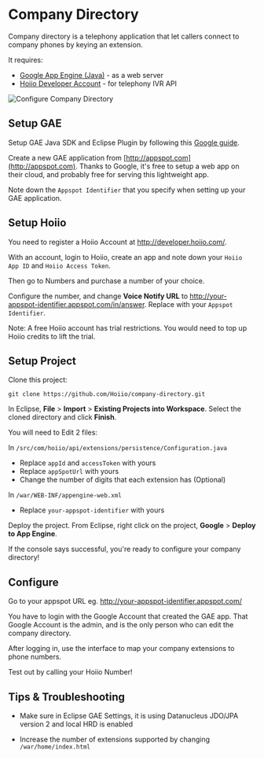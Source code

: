 Company Directory
=================

Company directory is a telephony application that let callers connect to company phones by keying an extension.

It requires:

- [Google App Engine (Java)](https://developers.google.com/appengine/docs/java/) - as a web server
- [Hoiio Developer Account](http://developer.hoiio.com/) - for telephony IVR API

![Configure Company Directory](https://raw.github.com/Hoiio/company-directory/master/war/screenshot.png)


Setup GAE
---------

Setup GAE Java SDK and Eclipse Plugin by following this [Google guide](https://developers.google.com/appengine/docs/java/gettingstarted/installing).

Create a new GAE application from [http://appspot.com](http://appspot.com). Thanks to Google, it's free to setup a web app on their cloud, and probably free for serving this lightweight app. 

Note down the `Appspot Identifier` that you specify when setting up your GAE application.


Setup Hoiio
-----------

You need to register a Hoiio Account at http://developer.hoiio.com/.

With an account, login to Hoiio, create an app and note down your `Hoiio App ID` and `Hoiio Access Token`.

Then go to Numbers and purchase a number of your choice.

Configure the number, and change **Voice Notify URL** to http://your-appspot-identifier.appspot.com/in/answer. Replace with your `Appspot Identifier`.

Note: A free Hoiio account has trial restrictions. You would need to top up Hoiio credits to lift the trial.


Setup Project
-------------

Clone this project:

	git clone https://github.com/Hoiio/company-directory.git

In Eclipse, **File** > **Import** > **Existing Projects into Workspace**. Select the cloned directory and click **Finish**.

You will need to Edit 2 files:

In `/src/com/hoiio/api/extensions/persistence/Configuration.java` 

- Replace `appId` and `accessToken` with yours
- Replace `appSpotUrl` with yours 
- Change the number of digits that each extension has (Optional)

In `/war/WEB-INF/appengine-web.xml`

- Replace `your-appspot-identifier` with yours

Deploy the project. From Eclipse, right click on the project, **Google** > **Deploy to App Engine**. 

If the console says successful, you're ready to configure your company directory!



Configure
----------

Go to your appspot URL eg. http://your-appspot-identifier.appspot.com/

You have to login with the Google Account that created the GAE app. That Google Account is the admin, and is the only person who can edit the company directory.

After logging in, use the interface to map your company extensions to phone numbers. 

Test out by calling your Hoiio Number!




Tips & Troubleshooting
------------------------

- Make sure in Eclipse GAE Settings, it is using Datanucleus JDO/JPA version 2 and local HRD is enabled

- Increase the number of extensions supported by changing `/war/home/index.html`





